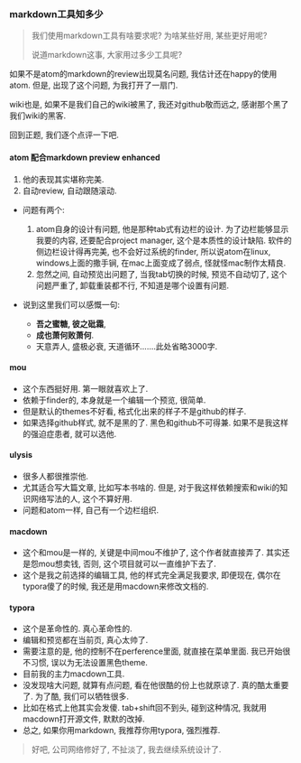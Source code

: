 ### markdown工具知多少

> 我们使用markdown工具有啥要求呢? 为啥某些好用, 某些更好用呢?
>
> 说道markdown这事, 大家用过多少工具呢?

如果不是atom的markdown的review出现莫名问题, 我估计还在happy的使用atom. 但是, 出现了这个问题, 为我打开了一扇门. 

wiki也是, 如果不是我们自己的wiki被黑了, 我还对github敬而远之, 感谢那个黑了我们wiki的黑客.

回到正题, 我们逐个点评一下吧.

#### atom 配合markdown preview enhanced

1. 他的表现其实堪称完美.
2. 自动review, 自动跟随滚动.

- 问题有两个:

  1. atom自身的设计有问题, 他是那种tab式有边栏的设计. 为了边栏能够显示我要的内容, 还要配合project manager, 这个是本质性的设计缺陷. 软件的侧边栏设计得再完美, 也不会好过系统的finder, 所以说atom在linux, windows上面的撒手锏, 在mac上面变成了弱点, 怪就怪mac制作太精良.
  2. 忽然之间, 自动预览出问题了, 当我tab切换的时候, 预览不自动切了, 这个问题严重了, 卸载重装都不行, 不知道是哪个设置有问题. 

- 说到这里我们可以感慨一句: 
  - __吾之蜜糖, 彼之砒霜__, 
  - __成也萧何败萧何__. 
  - 天意弄人, 盛极必衰, 天道循环.......此处省略3000字.

#### mou

- 这个东西挺好用. 第一眼就喜欢上了.
- 依赖于finder的, 本身就是一个编辑一个预览, 很简单.
- 但是默认的themes不好看, 格式化出来的样子不是github的样子.
- 如果选择github样式, 就不是黑的了. 黑色和github不可得兼. 如果不是我这样的强迫症患者, 就可以选他.

#### ulysis

- 很多人都很推崇他. 
- 尤其适合写大篇文章, 比如写本书啥的. 但是, 对于我这样依赖搜索和wiki的知识网络写法的人, 这个不算好用.
- 问题和atom一样, 自己有一个边栏组织.

#### macdown

- 这个和mou是一样的, 关键是中间mou不维护了, 这个作者就直接弄了. 其实还是怨mou想卖钱, 否则, 这个项目就可以一直维护下去了.
- 这个是我之前选择的编辑工具, 他的样式完全满足我要求, 即便现在, 偶尔在typora傻了的时候, 我还是用macdown来修改文档的.

#### typora

- 这个是革命性的. 真心革命性的.
- 编辑和预览都在当前页, 真心太帅了.
- 需要注意的是, 他的控制不在perference里面, 就直接在菜单里面. 我已开始很不习惯, 误以为无法设置黑色theme.
- 目前我的主力macdown工具.
- 没发现啥大问题, 就算有点问题, 看在他很酷的份上也就原谅了. 真的酷太重要了. 为了酷, 我们可以牺牲很多. 
- 比如在格式上他其实会发傻. tab+shift回不到头, 碰到这种情况, 我就用macdown打开源文件, 默默的改掉.
- 总之, 如果你用markdown, 我推荐你用typora, 强烈推荐. 


> 好吧, 公司网络修好了, 不扯淡了, 我去继续系统设计了.